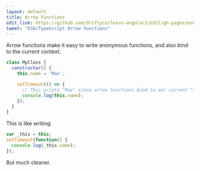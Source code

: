 ```yaml
---
layout: default
title: Arrow Functions
edit_link: https://github.com/driftyco/learn-angular2/edit/gh-pages/es6/arrow-functions.md
tweet: "ES6/TypeScript Arrow Functions"
---
```


Arrow functions make it easy to write anonymous functions, and also bind to the current
context.

```javascript
class MyClass {
  constructor() {
    this.name = 'Max';

    setTimeout(() => {
      // This prints "Max" since arrow functions bind to our current "this" context.
      console.log(this.name);
    });
  }
}
```

This is like writing:

```javascript
var _this = this;
setTimeout(function() {
  console.log(_this.name);
});
```

But much cleaner.
